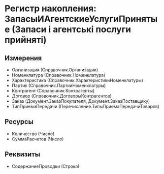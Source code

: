 ﻿# Регистр накопления: ЗапасыИАгентскиеУслугиПринятые (Запаси і агентські послуги прийняті)

## Измерения

- Организация (Справочник.Организации)
- Номенклатура (Справочник.Номенклатура)
- Характеристика (Справочник.ХарактеристикиНоменклатуры)
- Партия (Справочник.ПартииНоменклатуры)
- Контрагент (Справочник.Контрагенты)
- Договор (Справочник.ДоговорыКонтрагентов)
- Заказ (Документ.ЗаказПокупателя, Документ.ЗаказПоставщику)
- ТипПриемаПередачи (Перечисление.ТипыПриемаПередачиТоваров)

## Ресурсы

- Количество (Число)
- СуммаРасчетов (Число)

## Реквизиты

- СодержаниеПроводки (Строка)

